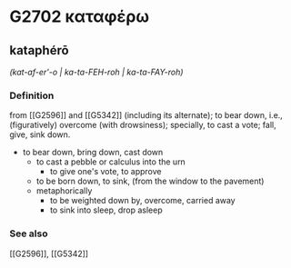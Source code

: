 # G2702 καταφέρω

## kataphérō

_(kat-af-er'-o | ka-ta-FEH-roh | ka-ta-FAY-roh)_

### Definition

from [[G2596]] and [[G5342]] (including its alternate); to bear down, i.e., (figuratively) overcome (with drowsiness); specially, to cast a vote; fall, give, sink down.

- to bear down, bring down, cast down
  - to cast a pebble or calculus into the urn
    - to give one's vote, to approve
  - to be born down, to sink, (from the window to the pavement)
  - metaphorically
    - to be weighted down by, overcome, carried away
    - to sink into sleep, drop asleep

### See also

[[G2596]], [[G5342]]

